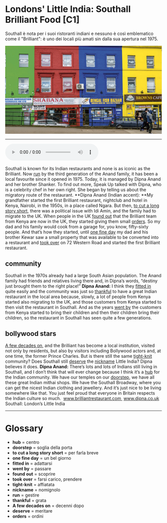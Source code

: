 # Londons' Little India: Southall Brilliant Food   [C1]

Southall è nota per i suoi ristoranti indiani e nessuno è così emblematico come il "Brilliant": è uno dei locali più amati sin dalla sua apertura nel 1975.

![](Londons%27%20Little%20India%20Southall%20Brilliant%20Food.jpg)

--------------

<div>
<audio controls autoplay>
    <source src="https://raw.githubusercontent.com/dartie/speakup/main/2023-02/Londons%27%20Little%20India%20Southall%20Brilliant%20Food.mp3" type="audio/mpeg">
</audio>
</div>


Southall is known for its Indian restaurants and none is as iconic as the Brilliant. Now [run](## "gestire") by the third generation of the Anand family, it has been a local favourite since it opened in 1975. Today, it is managed by Dipna Anand and her brother Shanker. To find out more, Speak Up talked with Dipna, who is a celebrity chef in her own right. She began by telling us about the migratory route of the restaurant.
**Dipna Anand (Indian accent): **My grandfather started the first Brilliant restaurant, nightclub and hotel in Kenya, Nairobi, in the 1950s, in a place called Ngara. But then, [to cut a long story short](## "per farla breve"), there was a political issue with Idi Amin, and the family had to migrate to the UK. When people in the UK [found out](## "scoprire") that the Brilliant team from Kenya are now in the UK, they started giving them small [orders](## "ordini"). So my dad and his family would cook from a garage for, you know, fifty-sixty people. And that’s how they started, until [one fine day](## "un bel giorno") my dad and his brother Kewar saw a small property that was available to be converted into a restaurant and [took over](## "farsi carico, prendere") on 72 Western Road and started the first Brilliant restaurant.

## community
Southall in the 1970s already had a large South Asian population. The Anand family had friends and relatives living there and, in Dipna’s words, “destiny just brought them to the right place!”
**Dipna Anand:** I think they [fitted in](## "adattarsi") quite easily and the community was just so [thankful](## "grata") to have a great Indian restaurant in the local area because, slowly, a lot of people from Kenya started also migrating to the UK, and those customers from Kenya started to then visit the restaurant in Southall. And as the years [went by](## "passare") the customers from Kenya started to bring their children and then their children bring their children, so the restaurant in Southall has seen quite a few generations.

## bollywood stars
[A few decades on](## "decenni dopo"), and the Brilliant has become a local institution, visited not only by residents, but also by visitors including Bollywood actors and, at one time, the former Prince Charles. But is there still the same [tight-knit](## "affiatata") community? Does Southall still [deserve](## "meritare") the [nickname](## "nomignolo") Little India? Dipna believes it does.
**Dipna Anand:** There’s lots and lots of Indians still living in Southall, and I don’t think that will ever change because I think it’s a [hub](## "centro") for the Indian community. We have our temples on our [doorstep](## "soglia della porta"), we have all these great Indian mithai shops. We have the Southall Broadway, where you can get the nicest Indian clothing and jewellery. And it’s just nice to be living somewhere like that. You just feel proud that everyone in Britain respects the Indian culture so much. 
www.brilliantrestaurant.com 
www.dipna.co.uk
Southall: London’s Little India

--------------

<div style = "display:block; clear:both; page-break-after:always;"></div>

# Glossary
* **hub** = centro
* **doorstep** = soglia della porta
* **to cut a long story short** = per farla breve
* **one fine day** = un bel giorno
* **fitted in** = adattarsi
* **went by** = passare
* **found out** = scoprire
* **took over** = farsi carico, prendere
* **tight-knit** = affiatata
* **nickname** = nomignolo
* **run** = gestire
* **thankful** = grata
* **A few decades on** = decenni dopo
* **deserve** = meritare
* **orders** = ordini
